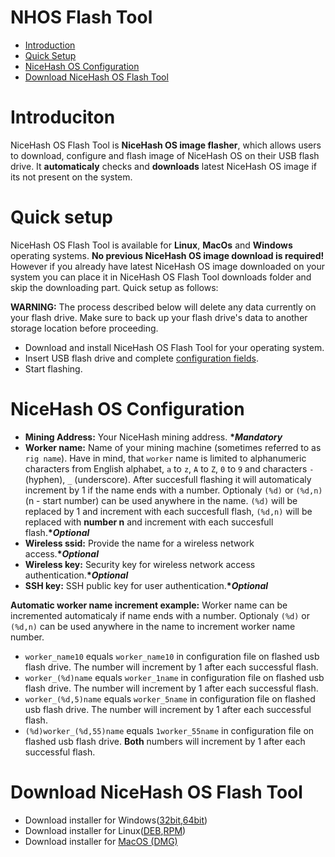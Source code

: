 # NHOS Flash Tool
- [Introduction](#introduction)
- [Quick Setup](#setup)
- [NiceHash OS Configuration](#config)
- [Download NiceHash OS Flash Tool](#downloads)

# <a name="introduction"></a> Introduciton
NiceHash OS Flash Tool is __NiceHash OS image flasher__, which allows users to download, configure and flash image of NiceHash OS on
 their USB flash drive. It __automaticaly__ checks and __downloads__ latest NiceHash OS image if its not present on the system.
 
 # <a name="setup"></a> Quick setup
 NiceHash OS Flash Tool is available for __Linux__, __MacOs__ and __Windows__ operating systems. __No previous NiceHash OS image download is required!__  However if you already have latest NiceHash OS image downloaded on your system you can place it in NiceHash OS Flash Tool downloads folder and skip the downloading part.
 Quick setup as follows: 
 
 __WARNING:__
The process described below will delete any data currently on your flash drive. Make sure to back up your flash drive's data to another storage location before proceeding.

- Download and install NiceHash OS Flash Tool for your operating system.
- Insert USB flash drive and complete [configuration fields](#config).
- Start flashing.

 # <a name="config"></a> NiceHash OS Configuration
- __Mining Address:__ Your NiceHash mining address. __**Mandatory*__
- __Worker name:__ Name of your mining machine (sometimes referred to as `rig name`). Have in mind, that `worker` name is limited to alphanumeric characters from English alphabet, `a` to `z`, `A` to `Z`, `0` to `9` and characters `-` (hyphen), `_` (underscore). After succesfull flashing it will automaticaly increment by 1 if the name ends with a number.
Optionaly `(%d)` or `(%d,n)`(n - start number) can be used anywhere in the name. `(%d)` will be replaced by 1 and increment with each succesfull flash, `(%d,n)` will be replaced with __number n__ and increment with each succesfull flash.__**Optional*__
- __Wireless ssid:__ Provide the name for a wireless network access.__**Optional*__
- __Wireless key:__ Security key for wireless network access authentication.__**Optional*__
- __SSH key:__ SSH public key for user authentication.__**Optional*__

 __Automatic worker name increment example:__
 Worker name can be incremented automaticaly if name ends with a number. Optionaly `(%d)` or `(%d,n)` can be used anywhere in the name to increment worker name number.
 - `worker_name10` equals  `worker_name10` in configuration file on flashed usb flash drive. The number will increment by 1 after each successful flash.
 - `worker_(%d)name` equals `worker_1name` in configuration file on flashed usb flash drive. The number will increment by 1 after each successful flash.
 - `worker_(%d,5)name` equals `worker_5name` in configuration file on flashed usb flash drive. The number will increment by 1 after each successful flash.
 - `(%d)worker_(%d,55)name` equals `1worker_55name` in configuration file on flashed usb flash drive. __Both__ numbers will increment by 1 after each successful flash.
 
 # <a name="downloads"></a>Download NiceHash OS Flash Tool
 - Download installer for Windows([32bit](https://github.com/nicehash/NHOS-Flash-Tool/releases/download/1.0.11/NHOS-Flash-Tool-1.0.11win32.exe),[64bit](https://github.com/nicehash/NHOS-Flash-Tool/releases/download/1.0.11/NHOS-Flash-Tool-1.0.11-win64.exe))
 - Download installer for Linux([DEB](https://github.com/nicehash/NHOS-Flash-Tool/releases/download/1.0.11/NHOS-Flash-Tool-1.0.11.deb),[RPM](https://github.com/nicehash/NHOS-Flash-Tool/releases/download/1.0.11/NHOS-Flash-Tool-1.0.11.rpm))
 - Download installer for [MacOS (DMG)](https://github.com/nicehash/NHOS-Flash-Tool/releases/download/1.0.11/NHOS-Flash-Tool-1.0.11.dmg)
